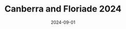 ---
title: "Canberra and Floriade 2024"
date: 2024-09-01
resources:
  - src: canberra_floride_2024_04.jpg
    params:
      cover: true
---